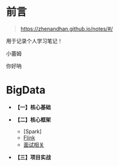 # 前言

> https://zhenandhan.github.io/notes/#/

用于记录个人学习笔记！


小蕾姆

你好呐

# BigData

* **【一】核心基础**

* **【二】核心框架**

    * [Spark]
    * [Flink](/study/BigData/2.核心框架/Flink/尚硅谷Flink入门到实战-教程.md)
    * [面试相关](/study\BigData\notes\大数据面试.md)

* **【三】项目实战**




